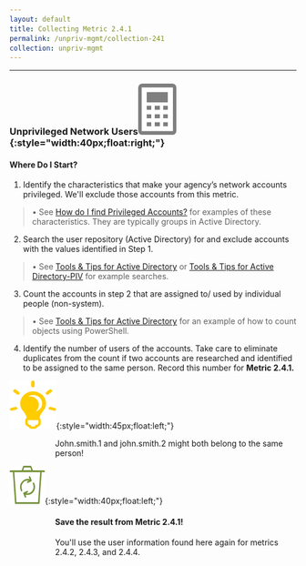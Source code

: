 ```yaml
---
layout: default
title: Collecting Metric 2.4.1
permalink: /unpriv-mgmt/collection-241
collection: unpriv-mgmt
---
```

---
### Unprivileged Network Users![calc logo](../img/calc.png){:style="width:40px;float:right;"}
#### Where Do I Start?

1.	Identify the characteristics that make your agency’s network accounts privileged. We'll exclude those accounts from this metric.
>•	See <a href="../priv-mgmt/section-resources">How do I find Privileged Accounts?</a> for examples of these characteristics. They are typically groups in Active Directory.

2. Search the user repository (Active Directory) for and exclude accounts with the values identified in Step 1.
>•	See <a href="../tools-tips/searchAD">Tools & Tips for Active Directory</a> or <a href="../tools-tips/searchAD-PIV ">Tools & Tips for Active Directory-PIV</a> for example searches.

3. Count the accounts in step 2 that are assigned to/ used by individual people (non-system).
>•	See <a href="../tools-tips/searchAD">Tools & Tips for Active Directory</a> for an example of how to count objects using PowerShell.    

4.	Identify the number of users of the accounts. Take care to eliminate duplicates from the count if two accounts are researched and identified to be assigned to the same person. Record this number for <b>Metric 2.4.1.</b>

![aha logo](../img/aha.png){:style="width:45px;float:left;"}
<style>
div .usa-alert {background-color: #e1f3f8;}
div .usa-alert-text {
padding-left: 5rem;
horizontal-align: right; }
  </style>
  <div class="usa-alert">
  <div class="usa-alert-text">
John.smith.1 and john.smith.2 might both belong to the same person!
</div>
</div>

![recycle logo](../img/recycle.png){:style="width:40px;float:left;"}
<style>
div .usa-alert {background-color: #e1f3f8;}
div .usa-alert-text {
padding-left: 5rem;
horizontal-align: right; }
  </style>
  <div class="usa-alert">
  <div class="usa-alert-text">
<p class="usa-alert-text"><H4>Save the result from Metric 2.4.1!</H4> You'll use the user information found here again for metrics 2.4.2, 2.4.3, and 2.4.4.</p>  
</div>
</div>
